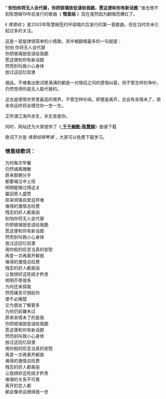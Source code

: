 

“ **别怕你将无人会代替，你把玻璃放低请给我跪，愿这便和你有新话题** ”谁也想不到陈慧娴19年前发行的歌曲《 **情意结**
》现在竟然因为翻唱而爆红了。

《 _情意结_ 》是2003年陈慧娴签约环球唱片后发行的第一首歌曲，但在当时并未引起过多的关注。

这是一首旋律很简单的小情歌。其中被翻唱最多的一句就是：  
别怕 你将无人会代替  
你把玻璃放低请给我跪  
愿这便和你有新话题  
然而别叫我小心身体  
放过这回忆奴隶

细品，不难看出歌词里满满的都是一对情侣之间的感情纠葛，但不管怎样的争吵，仍然觉得你是无人能代替的。

这也是感情世界里最高的境界，不管怎样吵闹，即便是离开，总会有余情未了，原来命运终将会缠住你一世一生。

正所谓江海共余生，余生皆是你。

同时，网站还为大家提供了《[ **千千阙歌-陈慧娴**](Music-5853-千千阙歌-陈慧娴.html "千千阙歌-陈慧娴")》曲谱下载

歌词下方是 _情意结钢琴谱_ ，大家可以免费下载学习。

### 情意结歌词：

为何每次早餐  
仍然魂离魄散  
原来那朝分手  
都要啜泣中上班  
明明能够过得这关  
赢回旁人盛赞  
原来顽强自爱这样难  
难得的激情总枉费  
残忍的好人都美丽  
别怕你将无人会代替  
你把玻璃放低请给我跪  
愿这便和你有新话题  
然而别叫我小心身体  
放过这回忆奴隶  
用你假的叹息当真的安慰  
再爱一次再离开都抵  
难得的激情总枉费  
残忍的好人都美丽  
让我绑好这死结才矜贵  
明明芥蒂很多  
为何还来探我  
然而痛苦可想起你  
便不必痛楚  
沦为朋友了解更多  
为何仍前嫌未过  
原来余情未了的是我  
你把玻璃放低请给我跪  
愿这便和你有新话题  
然而别叫我小心身体  
放过这回忆奴隶  
用你假的叹息当真的安慰  
再爱一次再离开都抵  
难得的激情总枉费  
残忍的好人都美丽  
让我绑好这死结才矜贵  
难堪的关系不可畏  
离开的恋人都  
都会像命运缠绵我一世

